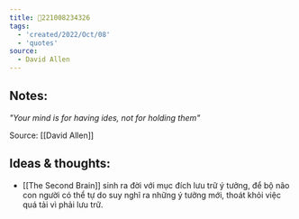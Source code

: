 ```yaml
---
title: 💬221008234326
tags:
  - 'created/2022/Oct/08'
  - 'quotes'
source:
  - David Allen
---
```


## Notes:
*"Your mind is for having ides, not for holding them"*

Source: [[David Allen]]

## Ideas & thoughts:
- [[The Second Brain]]  sinh ra đời với mục đích lưu trữ ý tưởng, để bộ não con người có thể tự do suy nghĩ ra những ý tưởng mới, thoát khỏi việc quá tải vì phải lưu trữ.
